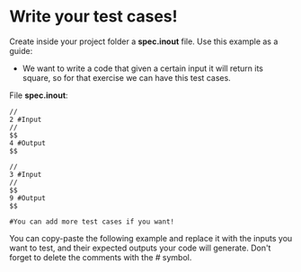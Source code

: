 # Write your test cases!

Create inside your project folder a **spec.inout** file. Use this example as a guide:

- We want to write a code that given a certain input it will return its square, so for that exercise we can have this test cases.

File **spec.inout**:

```
//
2 #Input
//
$$
4 #Output
$$

//
3 #Input
//
$$
9 #Output
$$

#You can add more test cases if you want!
```

You can copy-paste the following example and replace it with the inputs you want to test, and their expected outputs your code will generate. Don't forget to delete the comments with the _#_ symbol.
